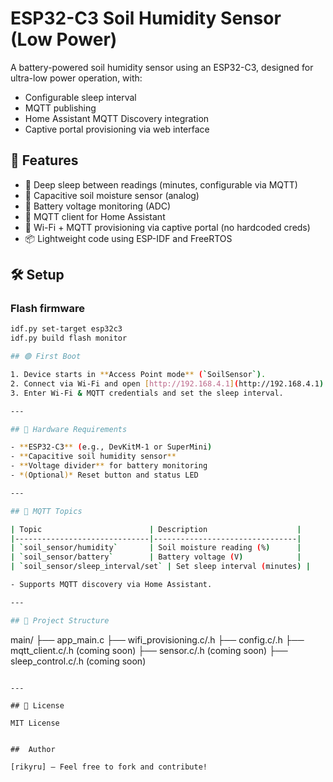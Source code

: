 # ESP32-C3 Soil Humidity Sensor (Low Power)

A battery-powered soil humidity sensor using an ESP32-C3, designed for ultra-low power operation, with:
- Configurable sleep interval
- MQTT publishing
- Home Assistant MQTT Discovery integration
- Captive portal provisioning via web interface

## 🚀 Features

- 🪫 Deep sleep between readings (minutes, configurable via MQTT)
- 🌱 Capacitive soil moisture sensor (analog)
- 🔋 Battery voltage monitoring (ADC)
- 📡 MQTT client for Home Assistant
- 📲 Wi-Fi + MQTT provisioning via captive portal (no hardcoded creds)
- 📦 Lightweight code using ESP-IDF and FreeRTOS

## 🛠️ Setup

### Flash firmware

```bash
idf.py set-target esp32c3
idf.py build flash monitor

## 🟢 First Boot

1. Device starts in **Access Point mode** (`SoilSensor`).
2. Connect via Wi-Fi and open [http://192.168.4.1](http://192.168.4.1).
3. Enter Wi-Fi & MQTT credentials and set the sleep interval.

---

## 🧪 Hardware Requirements

- **ESP32-C3** (e.g., DevKitM-1 or SuperMini)
- **Capacitive soil humidity sensor**
- **Voltage divider** for battery monitoring
- *(Optional)* Reset button and status LED

---

## 📡 MQTT Topics

| Topic                        | Description                    |
|------------------------------|--------------------------------|
| `soil_sensor/humidity`       | Soil moisture reading (%)      |
| `soil_sensor/battery`        | Battery voltage (V)            |
| `soil_sensor/sleep_interval/set` | Set sleep interval (minutes) |

- Supports MQTT discovery via Home Assistant.

---

## 📁 Project Structure

```
main/
├── app_main.c
├── wifi_provisioning.c/.h
├── config.c/.h
├── mqtt_client.c/.h     (coming soon)
├── sensor.c/.h          (coming soon)
├── sleep_control.c/.h   (coming soon)
```

---

## 🤝 License

MIT License 


##  Author

[rikyru] – Feel free to fork and contribute!
